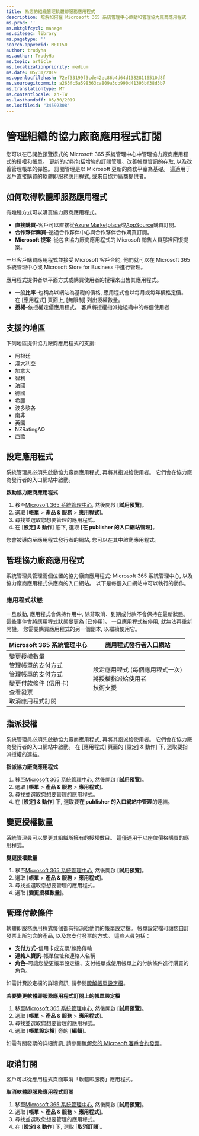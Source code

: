 ```yaml
---
title: 為您的組織管理軟體即服務應用程式
description: 瞭解如何在 Microsoft 365 系統管理中心啟動和管理協力廠商應用程式
ms.prod: ''
ms.mktglfcycl: manage
ms.sitesec: library
ms.pagetype: ''
search.appverid: MET150
author: trudyha
ms.author: TrudyHa
ms.topic: article
ms.localizationpriority: medium
ms.date: 05/31/2019
ms.openlocfilehash: 72ef33199f3cde42ec86b4d64d13828116510d8f
ms.sourcegitcommit: a263fc5a598363ca809a3cb990d41393bf38d3b7
ms.translationtype: MT
ms.contentlocale: zh-TW
ms.lasthandoff: 05/30/2019
ms.locfileid: "34592308"
---
```

# <a name="manage-third-party-app-subscriptions-for-your-organization"></a>管理組織的協力廠商應用程式訂閱

您可以在已開啟預覽模式的 Microsoft 365 系統管理中心中管理協力廠商應用程式的授權和帳單。 更新的功能包括增強的訂閱管理、改善帳單資訊的存取, 以及改善管理帳單的彈性。 訂閱管理是以 Microsoft 更新的商務平臺為基礎。 這適用于客戶直接購買的軟體即服務應用程式, 或來自協力廠商提供者。

## <a name="how-to-get-software-as-a-service-apps"></a>如何取得軟體即服務應用程式
有幾種方式可以購買協力廠商應用程式。
- **直接購買**–客戶可以直接從[Azure Marketplace](https://azuremarketplace.microsoft.com/marketplace/)或[AppSource](http://www.appsource.com/)購買訂閱。 
- **合作夥伴購買**–透過合作夥伴中心與合作夥伴合作購買訂閱。 
- **Microsoft 提案**–從包含協力廠商應用程式的 Microsoft 銷售人員那裡回復提案。 

一旦客戶購買應用程式並接受 Microsoft 客戶合約, 他們就可以在 Microsoft 365 系統管理中心或 Microsoft Store for Business 中進行管理。

應用程式提供者以平面方式或購買使用者的授權來出售其應用程式。 
- 一般**比率**–也稱為以網站為基礎的價格, 應用程式會以每月或每年價格定價。 在 [應用程式] 頁面上, [無限制] 列出授權數量。 
- **授權**–依授權定價應用程式。 客戶將授權指派給組織中的每個使用者

## <a name="supported-regions"></a>支援的地區
下列地區提供協力廠商應用程式的支援:
- 阿根廷
- 澳大利亞
- 加拿大
- 智利
- 法國
- 德國
- 希臘
- 波多黎各
- 南非
- 英國
- NZRatingAO
- 西歐

## <a name="set-up-app"></a>設定應用程式
系統管理員必須先啟動協力廠商應用程式, 再將其指派給使用者。 它們會在協力廠商發行者的入口網站中啟動。 

**啟動協力廠商應用程式**
1. 移至[Microsoft 365 系統管理中心](https://go.microsoft.com/fwlink/p/?linkid=837890), 然後開啟 [**試用預覽**]。
2. 選取 [**帳單** > **產品 & 服務** > **應用程式**]。
3. 尋找並選取您想要管理的應用程式。 
4. 在 [**設定] & 動作**] 底下, 選取 **[在 publisher 的入口網站管理]**。 

您會被導向至應用程式發行者的網站, 您可以在其中啟動應用程式。 

## <a name="managing-3rd-party-apps"></a>管理協力廠商應用程式
系統管理員管理兩個位置的協力廠商應用程式: Microsoft 365 系統管理中心, 以及協力廠商應用程式供應商的入口網站。 以下是每個入口網站中可以執行的動作。

### <a name="app-status"></a>應用程式狀態
一旦啟動, 應用程式會保持作用中, 除非取消、到期或付款不會保持在最新狀態。 這些事件會將應用程式狀態變更為 [已停用]。 一旦應用程式被停用, 就無法再重新開機。 您需要購買應用程式的另一個副本, 以繼續使用它。

| Microsoft 365 系統管理中心 | 應用程式發行者入口網站 |
| --- | --- |
| 變更授權數量 <br> 管理帳單的支付方式 <br> 管理帳單的支付方式 <br> 變更付款條件 (信用卡) <br> 查看發票 <br> 取消應用程式訂閱 | 設定應用程式 (每個應用程式一次) <br> 將授權指派給使用者 <br> 技術支援 |

## <a name="assign-licenses"></a>指派授權
系統管理員必須先啟動協力廠商應用程式, 再將其指派給使用者。 它們會在協力廠商發行者的入口網站中啟動。 在 [應用程式] 頁面的 [設定] & 動作] 下, 選取要指派授權的連結。

**指派協力廠商應用程式**

1. 移至[Microsoft 365 系統管理中心](https://go.microsoft.com/fwlink/p/?linkid=837890), 然後開啟 [**試用預覽**]。
2. 選取 [**帳單** > **產品 & 服務** > **應用程式**]。
3. 尋找並選取您想要管理的應用程式。 
4. 在 [**設定] & 動作**] 下, 選取要**在 publisher 的入口網站中管理**的連結。 
 
## <a name="change-license-quantity"></a>變更授權數量
系統管理員可以變更其組織所擁有的授權數目。 這僅適用于以座位價格購買的應用程式。

**變更授權數量**

1. 移至[Microsoft 365 系統管理中心](https://go.microsoft.com/fwlink/p/?linkid=837890), 然後開啟 [**試用預覽**]。
2. 選取 [**帳單** > **產品 & 服務** > **應用程式**]。
3. 尋找並選取您想要管理的應用程式。 
4. 選取 [**變更授權數量**]。 

## <a name="manage-payment-methods"></a>管理付款條件
軟體即服務應用程式每個都有指派給他們的帳單設定檔。 帳單設定檔可讓您自訂發票上所包含的產品, 以及您支付發票的方式。 這些人員包括：

- **支付方式**–信用卡或支票/線路傳輸
- **連絡人資訊**–帳單位址和連絡人名稱
- **角色**–可讓您變更帳單設定檔、支付帳單或使用帳單上的付款條件進行購買的角色。 

如需計費設定檔的詳細資訊, 請參閱[瞭解帳單設定檔](https://docs.microsoft.com/microsoft-store/billing-profile)。 

**若要變更軟體即服務應用程式訂閱上的帳單設定檔**

1. 移至[Microsoft 365 系統管理中心](https://go.microsoft.com/fwlink/p/?linkid=837890), 然後開啟 [**試用預覽**]。
2. 選取 [**帳單** > **產品 & 服務** > **應用程式**]。
3. 尋找並選取您想要管理的應用程式。 
4. 選取 [**帳單設定檔**] 旁的 [**編輯**]。

如需有關發票的詳細資訊, 請參閱[瞭解您的 Microsoft 客戶合約發票](https://docs.microsoft.com/microsoft-store/billing-understand-your-invoice-msfb)。

## <a name="cancel-subscription"></a>取消訂閱
客戶可以從應用程式頁面取消「軟體即服務」應用程式。 

**取消軟體即服務應用程式訂閱**

1. 移至[Microsoft 365 系統管理中心](https://go.microsoft.com/fwlink/p/?linkid=837890), 然後開啟 [**試用預覽**]。
2. 選取 [**帳單** > **產品 & 服務** > **應用程式**]。
3. 尋找並選取您想要管理的應用程式。 
4. 在 [**設定] & 動作**] 下, 選取 [**取消訂閱**]。